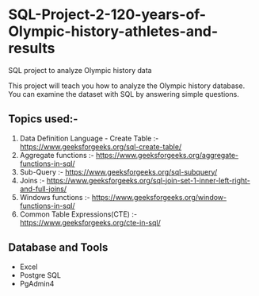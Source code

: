 # SQL-Project-2-120-years-of-Olympic-history-athletes-and-results
SQL project to analyze Olympic history data

This project will teach you how to analyze the Olympic history database. You can examine the dataset with SQL by answering simple questions.

## Topics used:-
1) Data Definition Language - Create Table :- https://www.geeksforgeeks.org/sql-create-table/
2) Aggregate functions :- https://www.geeksforgeeks.org/aggregate-functions-in-sql/
3) Sub-Query :- https://www.geeksforgeeks.org/sql-subquery/
4) Joins :- https://www.geeksforgeeks.org/sql-join-set-1-inner-left-right-and-full-joins/
5) Windows functions :- https://www.geeksforgeeks.org/window-functions-in-sql/
6) Common Table Expressions(CTE) :- https://www.geeksforgeeks.org/cte-in-sql/

## Database and Tools
* Excel
* Postgre SQL
* PgAdmin4
